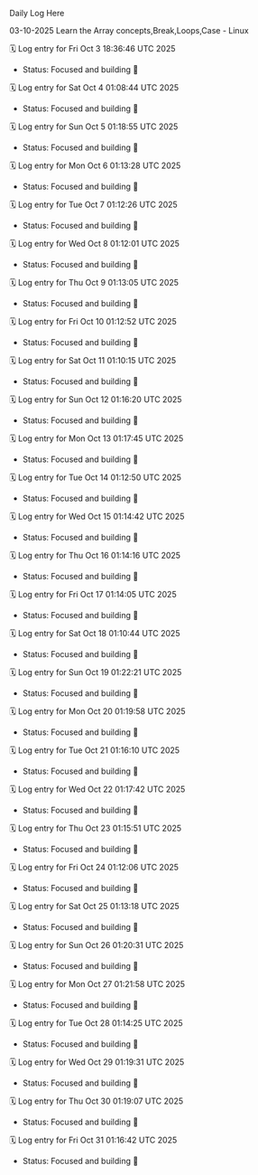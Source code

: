 Daily Log Here

03-10-2025
Learn the Array concepts,Break,Loops,Case - Linux


🗓️ Log entry for Fri Oct  3 18:36:46 UTC 2025
- Status: Focused and building 🚀

🗓️ Log entry for Sat Oct  4 01:08:44 UTC 2025
- Status: Focused and building 🚀

🗓️ Log entry for Sun Oct  5 01:18:55 UTC 2025
- Status: Focused and building 🚀

🗓️ Log entry for Mon Oct  6 01:13:28 UTC 2025
- Status: Focused and building 🚀

🗓️ Log entry for Tue Oct  7 01:12:26 UTC 2025
- Status: Focused and building 🚀

🗓️ Log entry for Wed Oct  8 01:12:01 UTC 2025
- Status: Focused and building 🚀

🗓️ Log entry for Thu Oct  9 01:13:05 UTC 2025
- Status: Focused and building 🚀

🗓️ Log entry for Fri Oct 10 01:12:52 UTC 2025
- Status: Focused and building 🚀

🗓️ Log entry for Sat Oct 11 01:10:15 UTC 2025
- Status: Focused and building 🚀

🗓️ Log entry for Sun Oct 12 01:16:20 UTC 2025
- Status: Focused and building 🚀

🗓️ Log entry for Mon Oct 13 01:17:45 UTC 2025
- Status: Focused and building 🚀

🗓️ Log entry for Tue Oct 14 01:12:50 UTC 2025
- Status: Focused and building 🚀

🗓️ Log entry for Wed Oct 15 01:14:42 UTC 2025
- Status: Focused and building 🚀

🗓️ Log entry for Thu Oct 16 01:14:16 UTC 2025
- Status: Focused and building 🚀

🗓️ Log entry for Fri Oct 17 01:14:05 UTC 2025
- Status: Focused and building 🚀

🗓️ Log entry for Sat Oct 18 01:10:44 UTC 2025
- Status: Focused and building 🚀

🗓️ Log entry for Sun Oct 19 01:22:21 UTC 2025
- Status: Focused and building 🚀

🗓️ Log entry for Mon Oct 20 01:19:58 UTC 2025
- Status: Focused and building 🚀

🗓️ Log entry for Tue Oct 21 01:16:10 UTC 2025
- Status: Focused and building 🚀

🗓️ Log entry for Wed Oct 22 01:17:42 UTC 2025
- Status: Focused and building 🚀

🗓️ Log entry for Thu Oct 23 01:15:51 UTC 2025
- Status: Focused and building 🚀

🗓️ Log entry for Fri Oct 24 01:12:06 UTC 2025
- Status: Focused and building 🚀

🗓️ Log entry for Sat Oct 25 01:13:18 UTC 2025
- Status: Focused and building 🚀

🗓️ Log entry for Sun Oct 26 01:20:31 UTC 2025
- Status: Focused and building 🚀

🗓️ Log entry for Mon Oct 27 01:21:58 UTC 2025
- Status: Focused and building 🚀

🗓️ Log entry for Tue Oct 28 01:14:25 UTC 2025
- Status: Focused and building 🚀

🗓️ Log entry for Wed Oct 29 01:19:31 UTC 2025
- Status: Focused and building 🚀

🗓️ Log entry for Thu Oct 30 01:19:07 UTC 2025
- Status: Focused and building 🚀

🗓️ Log entry for Fri Oct 31 01:16:42 UTC 2025
- Status: Focused and building 🚀

